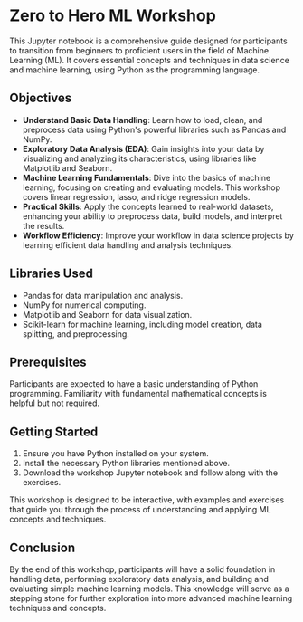 
# Zero to Hero ML Workshop

This Jupyter notebook is a comprehensive guide designed for participants to transition from beginners to proficient users in the field of Machine Learning (ML). It covers essential concepts and techniques in data science and machine learning, using Python as the programming language.

## Objectives

- **Understand Basic Data Handling**: Learn how to load, clean, and preprocess data using Python's powerful libraries such as Pandas and NumPy.
- **Exploratory Data Analysis (EDA)**: Gain insights into your data by visualizing and analyzing its characteristics, using libraries like Matplotlib and Seaborn.
- **Machine Learning Fundamentals**: Dive into the basics of machine learning, focusing on creating and evaluating models. This workshop covers linear regression, lasso, and ridge regression models.
- **Practical Skills**: Apply the concepts learned to real-world datasets, enhancing your ability to preprocess data, build models, and interpret the results.
- **Workflow Efficiency**: Improve your workflow in data science projects by learning efficient data handling and analysis techniques.

## Libraries Used

- Pandas for data manipulation and analysis.
- NumPy for numerical computing.
- Matplotlib and Seaborn for data visualization.
- Scikit-learn for machine learning, including model creation, data splitting, and preprocessing.

## Prerequisites

Participants are expected to have a basic understanding of Python programming. Familiarity with fundamental mathematical concepts is helpful but not required.

## Getting Started

1. Ensure you have Python installed on your system.
2. Install the necessary Python libraries mentioned above.
3. Download the workshop Jupyter notebook and follow along with the exercises.

This workshop is designed to be interactive, with examples and exercises that guide you through the process of understanding and applying ML concepts and techniques.

## Conclusion

By the end of this workshop, participants will have a solid foundation in handling data, performing exploratory data analysis, and building and evaluating simple machine learning models. This knowledge will serve as a stepping stone for further exploration into more advanced machine learning techniques and concepts.
